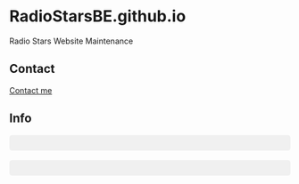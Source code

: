 # RadioStarsBE.github.io
Radio Stars Website Maintenance

## Contact ##
<a href="mailto:{{ 'example@example.com' | encode_email }}" title="Contact me">Contact me</a>

## Info ##
<div id="SiteJSON" style="white-space: pre; font-family: monospace; background:#f0f0f0; padding:1em; border-radius:5px;"></div>  
<br />
<div id="GitHubJSON" style="white-space: pre; font-family: monospace; background:#f0f0f0; padding:1em; border-radius:5px;"></div>  
<script>  
  // <!-- JSON "raw" injecté par Liquid dans une variable JS -->
  var data01 = {{ site | jsonify }};
  var data02 = {{ site.github | jsonify }};

  // <!-- Formatter et injecter dans le div -->
  document.getElementById('SiteJSON').textContent = JSON.stringify(data01, null, 2);  
  document.getElementById('GitHubJSON').textContent = JSON.stringify(data02, null, 2);  
</script>

